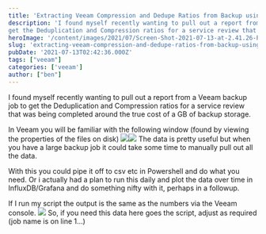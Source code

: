 ```yaml
---
title: 'Extracting Veeam Compression and Dedupe Ratios from Backup using Powershell' 
description: 'I found myself recently wanting to pull out a report from a Veeam backup job to
get the Deduplication and Compression ratios for a service review that'
heroImage: '/content/images/2021/07/Screen-Shot-2021-07-13-at-2.41.26-PM.png'
slug: 'extracting-veeam-compression-and-dedupe-ratios-from-backup-using-powershell'
pubDate: '2021-07-13T02:42:36.000Z'
tags: ["veeam"] 
categories: ['veeam']
author: ["ben"]
---
```


I found myself recently wanting to pull out a report from a Veeam backup job to get the Deduplication and Compression ratios for a service review that was being completed around the true cost of a GB of backup storage. 

In Veeam you will be familiar with the following window (found by viewing the properties of the files on disk)
![](/content/images/2021/07/image-16.png)![](/content/images/2021/07/image-15.png)
The data is pretty useful but when you have a large backup job it could take some time to manually pull out all the data. 

With this you could pipe it off to csv etc in Powershell and do what you need. Or i actually had a plan to run this daily and plot the data over time in InfluxDB/Grafana and do something nifty with it, perhaps in a followup.

If I run my script the output is the same as the numbers via the Veeam console.
![](/content/images/2021/07/image-17.png)
So, if you need this data here goes the script, adjust as required (job name is on line 1...)

